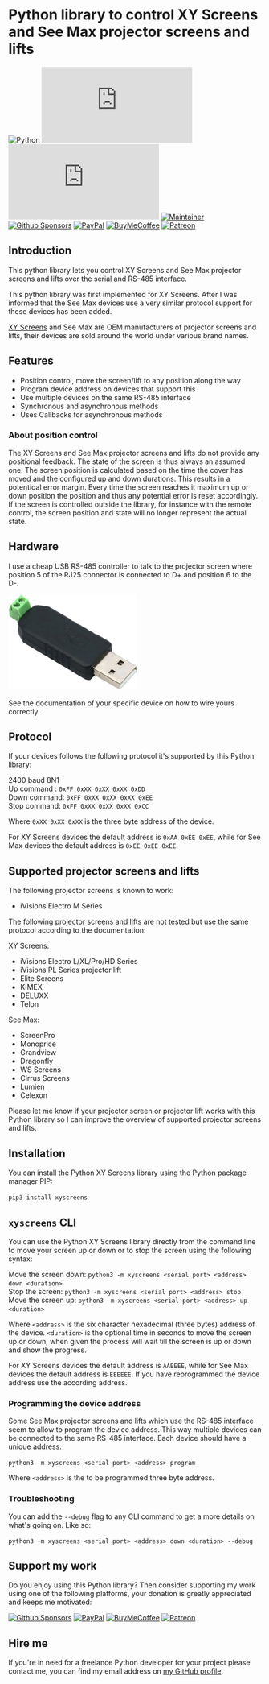 # Python library to control XY Screens and See Max projector screens and lifts

![Python][python-shield]
[![GitHub Release][releases-shield]][releases]
[![Licence][license-shield]][license]
[![Maintainer][maintainer-shield]][maintainer]  
[![Github Sponsors][github-shield]][github]
[![PayPal][paypal-shield]][paypal]
[![BuyMeCoffee][buymecoffee-shield]][buymecoffee]
[![Patreon][patreon-shield]][patreon]

## Introduction

This python library lets you control XY Screens and See Max projector screens and lifts over the
serial and RS-485 interface.

This python library was first implemented for XY Screens. After I was informed that the See Max
devices use a very similar protocol support for these devices has been added.

[XY Screens](https://www.xyscreen.com/) and See Max are OEM manufacturers of projector screens and
lifts, their devices are sold around the world under various brand names.

## Features

- Position control, move the screen/lift to any position along the way
- Program device address on devices that support this
- Use multiple devices on the same RS-485 interface
- Synchronous and asynchronous methods
- Uses Callbacks for asynchronous methods

### About position control

The XY Screens and See Max projector screens and lifts do not provide any positional feedback. The
state of the screen is thus always an assumed one. The screen position is calculated based on the
time the cover has moved and the configured up and down durations. This results in a potentioal
error margin. Every time the screen reaches it maximum up or down position the position and thus
any potential error is reset accordingly. If the screen is controlled outside the library, for
instance with the remote control, the screen position and state will no longer represent the actual
state.

## Hardware

I use a cheap USB RS-485 controller to talk to the projector screen where position 5 of the RJ25
connector is connected to D+ and position 6 to the D-.

![image](https://raw.githubusercontent.com/rrooggiieerr/xyscreens.py/main/usb-rs485.png)

See the documentation of your specific device on how to wire yours correctly.

## Protocol

If your devices follows the following protocol it's supported by this Python library:

2400 baud 8N1  
Up command  : `0xFF 0xXX 0xXX 0xXX 0xDD`  
Down command: `0xFF 0xXX 0xXX 0xXX 0xEE`  
Stop command: `0xFF 0xXX 0xXX 0xXX 0xCC`

Where `0xXX 0xXX 0xXX` is the three byte address of the device.

For XY Screens devices the default address is `0xAA 0xEE 0xEE`, while for See Max devices the default
address is `0xEE 0xEE 0xEE`.

## Supported projector screens and lifts

The following projector screens is known to work:

- iVisions Electro M Series

The following projector screens and lifts are not tested but use the same protocol according to the
documentation:

XY Screens:
- iVisions Electro L/XL/Pro/HD Series
- iVisions PL Series projector lift
- Elite Screens
- KIMEX
- DELUXX
- Telon

See Max:
- ScreenPro
- Monoprice
- Grandview
- Dragonfly
- WS Screens
- Cirrus Screens
- Lumien
- Celexon

Please let me know if your projector screen or projector lift works with this Python library so I
can improve the overview of supported projector screens and lifts.

## Installation

You can install the Python XY Screens library using the Python package manager PIP:

`pip3 install xyscreens`

## `xyscreens` CLI

You can use the Python XY Screens library directly from the command line to move your screen up or
down or to stop the screen using the following syntax:

Move the screen down: `python3 -m xyscreens <serial port> <address> down <duration>`  
Stop the screen: `python3 -m xyscreens <serial port> <address> stop`  
Move the screen up: `python3 -m xyscreens <serial port> <address> up <duration>`

Where `<address>` is the six character hexadecimal (three bytes) address of the device. `<duration>`
is the optional time in seconds to move the screen up or down, when given the process will wait
till the screen is up or down and show the progress.

For XY Screens devices the default address is `AAEEEE`, while for See Max devices the default
address is `EEEEEE`. If you have reprogrammed the device address use the according address.

### Programming the device address

Some See Max projector screens and lifts which use the RS-485 interface seem to allow to program
the device address. This way multiple devices can be connected to the same RS-485 interface. Each
device should have a unique address.

`python3 -m xyscreens <serial port> <address> program`  

Where `<address>` is the to be programmed three byte address.

### Troubleshooting

You can add the `--debug` flag to any CLI command to get a more details on what's going on. Like so:

`python3 -m xyscreens <serial port> <address> down <duration> --debug`

## Support my work

Do you enjoy using this Python library? Then consider supporting my work using one of the following
platforms, your donation is greatly appreciated and keeps me motivated:

[![Github Sponsors][github-shield]][github]
[![PayPal][paypal-shield]][paypal]
[![BuyMeCoffee][buymecoffee-shield]][buymecoffee]
[![Patreon][patreon-shield]][patreon]

## Hire me

If you're in need for a freelance Python developer for your project please contact me, you can find
my email address on [my GitHub profile](https://github.com/rrooggiieerr).

[python-shield]: https://img.shields.io/badge/python-3670A0?style=for-the-badge&logo=python&logoColor=ffdd54
[releases]: https://github.com/rrooggiieerr/xyscreens.py/releases
[releases-shield]: https://img.shields.io/github/v/release/rrooggiieerr/xyscreens.py?style=for-the-badge
[license]: ./LICENSE
[license-shield]: https://img.shields.io/github/license/rrooggiieerr/xyscreens.py?style=for-the-badge
[maintainer]: https://github.com/rrooggiieerr
[maintainer-shield]: https://img.shields.io/badge/MAINTAINER-%40rrooggiieerr-41BDF5?style=for-the-badge
[paypal]: https://paypal.me/seekingtheedge
[paypal-shield]: https://img.shields.io/badge/PayPal-00457C?style=for-the-badge&logo=paypal&logoColor=white
[buymecoffee]: https://www.buymeacoffee.com/rrooggiieerr
[buymecoffee-shield]: https://img.shields.io/badge/Buy%20Me%20a%20Coffee-ffdd00?style=for-the-badge&logo=buy-me-a-coffee&logoColor=black
[github]: https://github.com/sponsors/rrooggiieerr
[github-shield]: https://img.shields.io/badge/sponsor-30363D?style=for-the-badge&logo=GitHub-Sponsors&logoColor=ea4aaa
[patreon]: https://www.patreon.com/seekingtheedge/creators
[patreon-shield]: https://img.shields.io/badge/Patreon-F96854?style=for-the-badge&logo=patreon&logoColor=white
